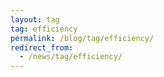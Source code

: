 ```yaml
---
layout: tag
tag: efficiency
permalink: /blog/tag/efficiency/
redirect_from:
  - /news/tag/efficiency/
---
```

